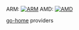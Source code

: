 ARM: [![ARM](https://api.bintray.com/packages/go-home-io/arm/providers/images/download.svg)](https://bintray.com/go-home-io/arm/providers/_latestVersion) 
AMD: [![AMD](https://api.bintray.com/packages/go-home-io/amd64/providers/images/download.svg)](https://bintray.com/go-home-io/amd64/providers/_latestVersion)

[go-home](https://go-home.io) providers